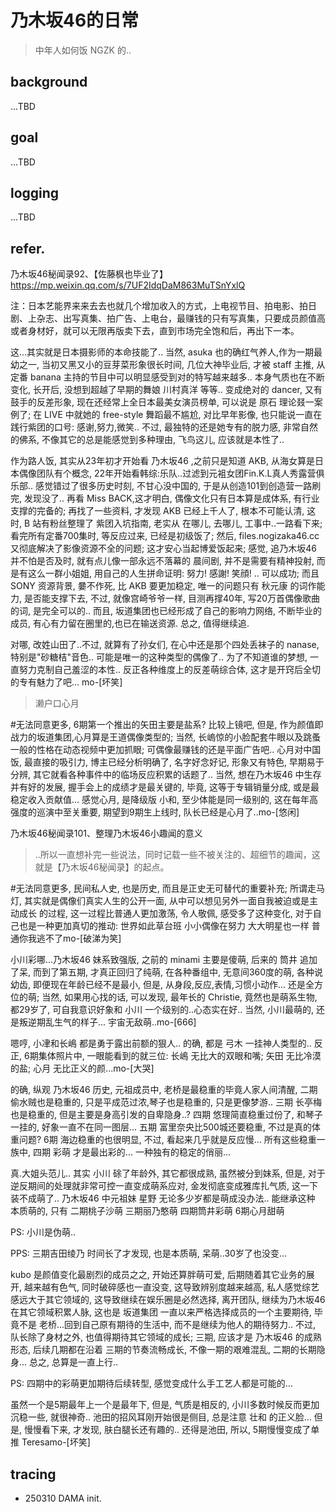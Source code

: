 # 乃木坂46的日常
> 中年人如何饭 NGZK 的..

## background
...TBD

## goal
...TBD

## logging
...TBD

## refer.

乃木坂46秘闻录92、【佐藤枫也毕业了】
https://mp.weixin.qq.com/s/7UF2IdqDaM863MuTSnYxlQ

注：日本艺能界来来去去也就几个增加收入的方式，上电视节目、拍电影、拍日剧、上杂志、出写真集、拍广告、上电台，最赚钱的只有写真集，只要成员颜值高或者身材好，就可以无限再版卖下去，直到市场完全饱和后，再出下一本。


这...其实就是日本摄影师的本命技能了..
当然, asuka 也的确红气养人,作为一期最幼之一,
当初又黑又小的豆芽菜形象很长时间,
几位大神毕业后, 才被 staff 主推,
从定番 banana 主持的节目中可以明显感受到对的特写越来越多..
本身气质也在不断变化,
长开后, 没想到超越了早期的舞娘 川村真洋 等等..
变成绝对的 dancer, 又有鼓手的反差形象,
现在还经常上全日本最美女演员榜单,
可以说是 原石 理论叕一案例了;
在 LIVE 中就她的 free-style 舞蹈最不尴尬,
对比早年影像, 也只能说一直在践行紫团的口号:
感谢,努力,微笑..
不过, 最独特的还是她专有的脱力感,
非常自然的佛系, 不像其它的总是能感觉到多种理由, 飞鸟这儿, 应该就是本性了..



作为路人饭, 其实从23年初才开始看 乃木坂46 ,之前只是知道 AKB, 从海女算是日本偶像团队有个概念, 22年开始看韩综:乐队..过滤到元袓女团Fin.K.L真人秀露营俱乐部..
感觉错过了很多历史时刻, 不甘心没中国的, 于是从创造101到创造营一路刷完, 发现没了..
再看 Miss BACK,这才明白, 偶像文化只有日本算是成体系, 有行业支撑的完备的;
再找了一些资料, 才发现 AKB 已经上千人了, 根本不可能认清, 
这时, B 站有粉丝整理了 紫团入坑指南, 老实从 在哪儿, 去哪儿, 工事中..一路看下来;
看完所有定番700集时, 等反应过来, 已经是初级饭了;
然后, files.nogizaka46.cc 又彻底解决了影像资源不全的问题;
这才安心当起博爱饭起来;
感觉, 追乃木坂46并不怕是否及时, 就有点儿像一部永远不落幕的 晨间剧,
并不是需要有精神投射, 而是有这么一群小姐姐, 用自己的人生拼命证明:
努力! 感謝! 笑顔! .. 可以成功;
而且 SONY 资源背景, 嘦不作死, 比 AKB 要更加稳定, 
唯一的问题只有 秋元康 的词作能力, 是否能支撑下去, 不过, 就像宫崎爷爷一样,
目测再撑40年, 写20万首偶像歌曲的词, 是完全可以的..
而且, 坂道集团也已经形成了自己的影响力网络,
不断毕业的成员, 有心有力留在圈里的,也已在输送资源.
总之, 值得继续追.



对哪, 改姓山田了..不过, 就算有了孙女们,
在心中还是那个四处丢袜子的 nanase,
特别是"砂糖桔"音色..
可能是唯一的这种类型的偶像了..
为了不知道谁的梦想,
一直努力克制自己羞涩的本性..
反正各种维度上的反差萌综合体,
这才是开窍后全切的专有魅力了吧...
mo-[坏笑]


> 濑户口心月

#无法同意更多,
6期第一个推出的矢田主要是盐系? 比较上镜吧,
但是, 作为颜值即战力的坂道集团,心月算是王道偶像类型的;
当然, 长嵨惊的小脸配套牛眼以及跳蚤一般的性格在动态视频中更加抓眼;
可偶像最赚钱的还是平面广告吧..
心月对中国饭, 最直接的吸引力, 博主已经分析明确了,
名字好念好记, 形象又有特色, 早期易于分辨,
其它就看各种事件中的临场反应积累的话题了..
当然, 想在乃木坂46 中生存并有好的发展, 
握手会上的成绩才是最关键的,
毕竟, 这等于专辑销量分成, 或是最稳定收入贡献值...
感觉心月, 是降级版 小和, 至少体能是同一级别的, 
这在每年高强度的巡演中至关重要,
期望到9期生上线时, 队长已经是心月了..mo-[悠闲]

乃木坂46秘闻录101、整理乃木坂46小趣闻的意义
> ..所以一直想补完一些说法，同时记载一些不被关注的、超细节的趣闻，这就是【乃木坂46秘闻录】的起点。

#无法同意更多,
民间私人史, 也是历史, 而且是正史无可替代的重要补充;
所谓走马灯, 其实就是偶像们真实人生的公开一面, 从中可以想见另外一面自我被迫或是主动成长 的过程,
这一过程比普通人更加激荡,
令人敬佩,
感受多了这种变化,
对于自己也是一种更加真切的推动:
世界如此草台班
小小偶像在努力
大大明星也一样
普通你我逃不了mo-[破涕为笑]


小川彩哪...乃木坂46 妹系致强版, 之前的 minami 主要是傻萌, 后来的 筒井 追加了呆, 而到了第五期,
才真正回归了纯萌,
在各种番组中, 无意间360度的萌,
各种说幼齿, 
即便现在年龄已经不是最小,
但是, 从身段,反应,表情,习惯小动作...
还是全方位的萌;
当然, 如果用心找的话, 可以发现, 最年长的 Christie, 竟然也是萌系生物, 都29岁了, 可自我意识好象和 小川 一个级别的..心态实在好..
当然, 小川最萌的, 还是叛逆期乱生气的样子...
宇宙无敌萌..mo-[666]



嗯哼, 小冿和长嶋 都是勇于露出前额的狠人..
的确, 都是 弓木 一挂神人类型的..
反正, 6期集体照片中, 一眼能看到的就三位:
长嶋 无比大的双眼和嘴;
矢田 无比冷漠的盐;
心月 无比正义的颜...mo-[大哭]




的确, 纵观 乃木坂46 历史, 元祖成员中, 老桥是最稳重的毕竟人家人间清醒, 
二期 偷水贼也是稳重的, 只是平成范过浓,琴子也是稳重的, 只是更像梦游..
三期 长亭梅也是稳重的, 但是主要是身高引发的自卑隐身..?
四期 悠理简直稳重过份了, 和琴子一挂的, 好象一直不在同一图层...
五期 富里奈央比500城还要稳重, 不过是真的体重问题?
6期 海边稳重的也很明显, 不过, 看起来几乎就是反应慢...
所有这些稳重一族中, 四期 彩萌 才是最出彩的...
一种独有的稳定的俏丽...



真.大姐头范儿..
其实 小川 硢了年龄外,
其它都很成熟, 虽然被分到妺系,
但是, 对于逆反期间的处理就非常可控一直变成萌系应对,
金发彻底变成雅库扎气质,
这一下装不成萌了..
乃木坂46 中元祖妹 星野 无论多少岁都是萌成没办法..
能继承这种 本质萌的,
只有
二期桃子沙萌
三期丽乃憨萌
四期筒井彩萌
6期心月甜萌

PS:
小川是伪萌..

PPS:
三期吉田绫乃 时间长了才发现,
也是本质萌, 呆萌..30岁了也没变...



kubo 是颜值变化最剧烈的成员之之, 开始还算胖萌可爱, 后期随着其它业务的展开, 越来越有色气, 同时破碎感也一直没变, 这导致辨别度越来越高,
私人感觉综艺感远大于其它领域的,
这导致继续在娱乐圈是必然选择, 离开团队, 继续为乃木坂46在其它领域积累人脉,
这也是 坂道集团 一直以来严格选择成员的一个主要期待,
毕竟不是 老桥...回到自己原有期待的生活中,
而不是继续为他人的期待努力..
不过, 队长除了身材之外, 也值得期待其它领域的成长;
三期, 应该才是 乃木坂46 的成熟形态, 后续几期都在沿着 三期的节奏流畅成长, 不像一期的艰难混乱, 二期的长期隐身...
总之, 总算是一直上行..

PS:
四期中的彩萌更加期待后续转型, 感觉变成什么手工艺人都是可能的...

虽然一个是5期最年上一个是最年下,
但是, 气质是相反的, 小川多数时候反而更加沉稳一些, 就很神奇..
池田的招风耳刚开始很是侧目, 总是注意 壮和 的正义脸...
但是, 慢慢看下来, 才发现, 肤白腿长还有趣的..
还得是池田, 所以, 5期慢慢变成了单推 Teresamo-[坏笑]


## tracing

- 250310 DAMA init.

